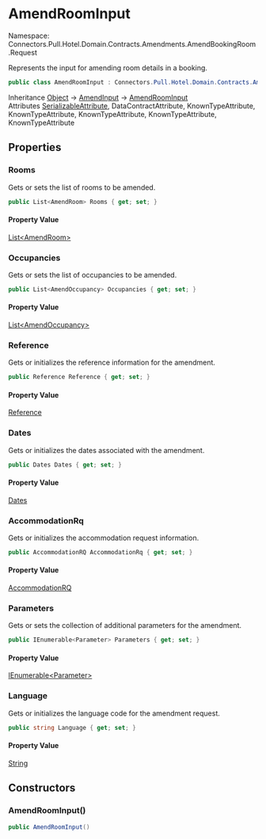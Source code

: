 # AmendRoomInput

Namespace: Connectors.Pull.Hotel.Domain.Contracts.Amendments.AmendBookingRoom.Request

Represents the input for amending room details in a booking.

```csharp
public class AmendRoomInput : Connectors.Pull.Hotel.Domain.Contracts.Amendments.Common.AmendInput
```

Inheritance [Object](https://docs.microsoft.com/en-us/dotnet/api/system.object) → [AmendInput](./connectors.pull.hotel.domain.contracts.amendments.common.amendinput) → [AmendRoomInput](./connectors.pull.hotel.domain.contracts.amendments.amendbookingroom.request.amendroominput)<br />
Attributes [SerializableAttribute](https://docs.microsoft.com/en-us/dotnet/api/system.serializableattribute), DataContractAttribute, KnownTypeAttribute, KnownTypeAttribute, KnownTypeAttribute, KnownTypeAttribute, KnownTypeAttribute

## Properties

### **Rooms**

Gets or sets the list of rooms to be amended.

```csharp
public List<AmendRoom> Rooms { get; set; }
```

#### Property Value

[List\<AmendRoom\>](https://docs.microsoft.com/en-us/dotnet/api/system.collections.generic.list-1)<br />

### **Occupancies**

Gets or sets the list of occupancies to be amended.

```csharp
public List<AmendOccupancy> Occupancies { get; set; }
```

#### Property Value

[List\<AmendOccupancy\>](https://docs.microsoft.com/en-us/dotnet/api/system.collections.generic.list-1)<br />

### **Reference**

Gets or initializes the reference information for the amendment.

```csharp
public Reference Reference { get; set; }
```

#### Property Value

[Reference](./connectors.pull.hotel.domain.contracts.common.reference)<br />

### **Dates**

Gets or initializes the dates associated with the amendment.

```csharp
public Dates Dates { get; set; }
```

#### Property Value

[Dates](./connectors.pull.hotel.domain.contracts.amendments.common.dates)<br />

### **AccommodationRq**

Gets or initializes the accommodation request information.

```csharp
public AccommodationRQ AccommodationRq { get; set; }
```

#### Property Value

[AccommodationRQ](./connectors.pull.hotel.domain.contracts.common.accommodationrq)<br />

### **Parameters**

Gets or sets the collection of additional parameters for the amendment.

```csharp
public IEnumerable<Parameter> Parameters { get; set; }
```

#### Property Value

[IEnumerable\<Parameter\>](https://docs.microsoft.com/en-us/dotnet/api/system.collections.generic.ienumerable-1)<br />

### **Language**

Gets or initializes the language code for the amendment request.

```csharp
public string Language { get; set; }
```

#### Property Value

[String](https://docs.microsoft.com/en-us/dotnet/api/system.string)<br />

## Constructors

### **AmendRoomInput()**

```csharp
public AmendRoomInput()
```
